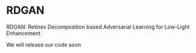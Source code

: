 # RDGAN
RDGAN: Retinex Decomposition based Adversarial Learning for Low-Light Enhancement

We will release our code soon

